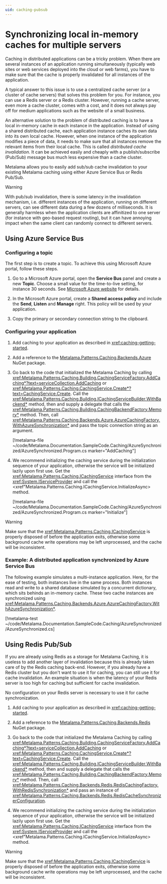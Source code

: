 ```yaml
---
uid: caching-pubsub
---
```

# Synchronizing local in-memory caches for multiple servers

Caching in distributed applications can be a tricky problem. When there are several instances of an application running simultaneously (typically web sites or web services deployed into the cloud or web farms), you have to make sure that the cache is properly invalidated for all instances of the application.

A typical answer to this issue is to use a centralized cache server (or a cluster of cache servers) that solves this problem for you. For instance, you can use a Redis server or a Redis cluster. However, running a cache server, even more a cache cluster, comes with a cost, and it does not always pay off for medium applications such as the website of a small business.

An alternative solution to the problem of distributed caching is to have a local in-memory cache in each instance in the application. Instead of using a shared distributed cache, each application instance caches its own data into its own local cache. However, when one instance of the application modifies a piece of data, it needs to make sure that all instances remove the relevant items from their local cache. This is called *distributed cache invalidation*. It can be achieved easily and cheaply with a publish/subscribe (Pub/Sub) message bus much less expensive than a cache cluster. 

Metalama allows you to easily add sub/sub cache invalidation to your existing Metalama caching using either Azure Service Bus or Redis Pub/Sub.

> [!WARNING]
> With pub/sub invalidation, there is some latency in the invalidation mechanism, i.e. different instances of the application, running on different servers, can see different data during a few dozens of milliseconds. It is generally harmless when the application clients are affinitized to one server (for instance with geo-based request routing), but it can have annoying impact when the same client can randomly connect to different servers.


## Using Azure Service Bus


### Configuring a topic

The first step is to create a topic. To achieve this using Microsoft Azure portal, follow these steps.

1. Go to a Microsoft Azure portal, open the **Service Bus** panel and create a new **Topic**. Choose a small value for the time-to-live setting, for instance 30 seconds. See [Microsoft Azure website](https://learn.microsoft.com/en-us/azure/service-bus-messaging/service-bus-quickstart-topics-subscriptions-portal) for details. 

2. In the Microsoft Azure portal, create a **Shared access policy** and include the **Send**, **Listen** and **Manage** right. This policy will be used by your application. 

3. Copy the primary or secondary connection string to the clipboard.


### Configuring your application

1. Add caching to your application as described in <xref:caching-getting-started>. 

2. Add a reference to the [Metalama.Patterns.Caching.Backends.Azure](https://www.nuget.org/packages/Metalama.Patterns.Caching.Backends.Azure/) NuGet package. 

3. Go back to the code that initialized the Metalama Caching by calling <xref:Metalama.Patterns.Caching.Building.CachingServiceFactory.AddCaching*?text=serviceCollection.AddCaching>  or <xref:Metalama.Patterns.Caching.CachingService.Create*?text=CachingService.Create>. Call the <xref:Metalama.Patterns.Caching.Building.ICachingServiceBuilder.WithBackend*> method, then and supply a delegate that calls the <xref:Metalama.Patterns.Caching.Building.CachingBackendFactory.Memory*> method. Then, call  <xref:Metalama.Patterns.Caching.Backends.Azure.AzureCachingFactory.WithAzureSynchronization*> and pass the topic connection string as an argument.

    [!metalama-file ~/code/Metalama.Documentation.SampleCode.Caching/AzureSynchronized/AzureSynchronized.Program.cs marker="AddCaching"]

4. We recommend initializing the caching service during the initialization sequence of your application, otherwise the service will be initialized lazily upon first use. Get the <xref:Metalama.Patterns.Caching.ICachingService>   interface from the <xref:System.IServiceProvider> and call the <xref"Metalama.Patterns.Caching.ICachingService.InitializeAsync> method.

    [!metalama-file ~/code/Metalama.Documentation.SampleCode.Caching/AzureSynchronized/AzureSynchronized.Program.cs marker="Initialize"]


> [!WARNING]
> Make sure that the <xref:Metalama.Patterns.Caching.ICachingService> is properly disposed of before the application exits, otherwise some background cache write operations may be left unprocessed, and the cache will be inconsistent.


### Example: A distributed application synchronized by Azure Service Bus

The following example simulates a multi-instance application. Here, for the ease of testing, both instances live in the same process. Both instances read and write to a shared database simulated by a concurrent dictionary, which sits behinds an in-memory cache. These two cache instances are synchronized using <xref:Metalama.Patterns.Caching.Backends.Azure.AzureCachingFactory.WithAzureSynchronization*>. 

[!metalama-test ~/code/Metalama.Documentation.SampleCode.Caching/AzureSynchronized/AzureSynchronized.cs]


## Using Redis Pub/Sub

If you are already using Redis as a storage for Metalama Caching, it is useless to add another layer of invalidation because this is already taken care of by the Redis caching back-end. However, if you already have a Redis cluster but you don't want to use it for caching, you can still use it for cache invalidation. An example situation is when the latency of your Redis server is too high for caching but sufficient for cache invalidation. 

No configuration on your Redis server is necessary to use it for cache synchronization.


1. Add caching to your application as described in <xref:caching-getting-started>. 
 
2. Add a reference to the [Metalama.Patterns.Caching.Backends.Redis](https://www.nuget.org/packages/Metalama.Patterns.Caching.Backends.Redis/) NuGet package. 

3. Go back to the code that initialized the Metalama Caching by calling <xref:Metalama.Patterns.Caching.Building.CachingServiceFactory.AddCaching*?text=serviceCollection.AddCaching>  or <xref:Metalama.Patterns.Caching.CachingService.Create*?text=CachingService.Create>. Call the <xref:Metalama.Patterns.Caching.Building.ICachingServiceBuilder.WithBackend*> method, then and supply a delegate that calls the <xref:Metalama.Patterns.Caching.Building.CachingBackendFactory.Memory*> method. Then, call  <xref:Metalama.Patterns.Caching.Backends.Redis.RedisCachingFactory.WithRedisSynchronization*> and pass an instance of <xref:Metalama.Patterns.Caching.Backends.Redis.RedisCacheSynchronizerConfiguration>.

4. We recommend initializing the caching service during the initialization sequence of your application, otherwise the service will be initialized lazily upon first use. Get the <xref:Metalama.Patterns.Caching.ICachingService>  interface from the <xref:System.IServiceProvider> and call the <xref"Metalama.Patterns.Caching.ICachingService.InitializeAsync> method.


> [!WARNING]
> Make sure that the <xref:Metalama.Patterns.Caching.ICachingService> is properly disposed of before the application exits, otherwise some background cache write operations may be left unprocessed, and the cache will be inconsistent.

